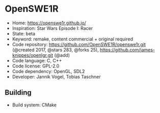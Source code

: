 # OpenSWE1R

- Home: https://openswe1r.github.io/
- Inspiration: Star Wars Episode I: Racer
- State: beta
- Keyword: remake, content commercial + original required
- Code repository: https://github.com/OpenSWE1R/openswe1r.git (@created 2017, @stars 283, @forks 25), https://github.com/james-knippes/openlgr.git (@add)
- Code language: C, C++
- Code license: GPL-2.0
- Code dependency: OpenGL, SDL2
- Developer: Jannik Vogel, Tobias Taschner

## Building

- Build system: CMake
